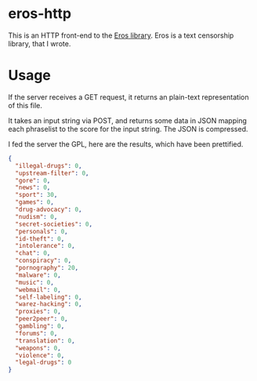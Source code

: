 # eros-http

This is an HTTP front-end to the
[Eros library](https://github.com/pharpend/eros). Eros is a text censorship
library, that I wrote.

# Usage

If the server receives a GET request, it returns an plain-text representation of
this file.

It takes an input string via POST, and returns some data in JSON mapping each
phraselist to the score for the input string. The JSON is compressed.

I fed the server the GPL, here are the results, which have been prettified.

```json
{
  "illegal-drugs": 0,
  "upstream-filter": 0,
  "gore": 0,
  "news": 0,
  "sport": 30,
  "games": 0,
  "drug-advocacy": 0,
  "nudism": 0,
  "secret-societies": 0,
  "personals": 0,
  "id-theft": 0,
  "intolerance": 0,
  "chat": 0,
  "conspiracy": 0,
  "pornography": 20,
  "malware": 0,
  "music": 0,
  "webmail": 0,
  "self-labeling": 0,
  "warez-hacking": 0,
  "proxies": 0,
  "peer2peer": 0,
  "gambling": 0,
  "forums": 0,
  "translation": 0,
  "weapons": 0,
  "violence": 0,
  "legal-drugs": 0
}
```
